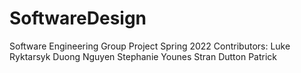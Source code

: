 # SoftwareDesign
Software Engineering Group Project Spring 2022
Contributors:
Luke Ryktarsyk
Duong Nguyen
Stephanie Younes
Stran Dutton
Patrick 
